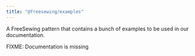 ```yaml
---
title: "@freesewing/examples"
---
```


A FreeSewing pattern that contains a bunch of examples to be used in our documentation.

<Warning>

FIXME: Documentation is missing

</Warning>